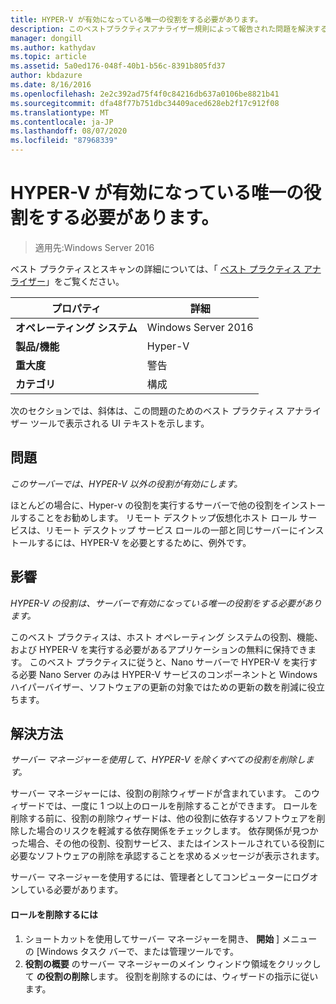 ```yaml
---
title: HYPER-V が有効になっている唯一の役割をする必要があります。
description: このベストプラクティスアナライザー規則によって報告された問題を解決するための手順を示します。
manager: dongill
ms.author: kathydav
ms.topic: article
ms.assetid: 5a0ed176-048f-40b1-b56c-8391b805fd37
author: kbdazure
ms.date: 8/16/2016
ms.openlocfilehash: 2e2c392ad75f4f0c84216db637a0106be8821b41
ms.sourcegitcommit: dfa48f77b751dbc34409aced628eb2f17c912f08
ms.translationtype: MT
ms.contentlocale: ja-JP
ms.lasthandoff: 08/07/2020
ms.locfileid: "87968339"
---
```

# <a name="hyper-v-should-be-the-only-enabled-role"></a>HYPER-V が有効になっている唯一の役割をする必要があります。

>適用先:Windows Server 2016

ベスト プラクティスとスキャンの詳細については、「 [ベスト プラクティス アナライザー](https://go.microsoft.com/fwlink/?LinkId=122786)」をご覧ください。

|プロパティ|詳細|
|-|-|
|**オペレーティング システム**|Windows Server 2016|
|**製品/機能**|Hyper-V|
|**重大度**|警告|
|**カテゴリ**|構成|

次のセクションでは、斜体は、この問題のためのベスト プラクティス アナライザー ツールで表示される UI テキストを示します。

## <a name="issue"></a>問題

*このサーバーでは、HYPER-V 以外の役割が有効にします。*

ほとんどの場合に、Hyper-v の役割を実行するサーバーで他の役割をインストールすることをお勧めします。 リモート デスクトップ仮想化ホスト ロール サービスは、リモート デスクトップ サービス ロールの一部と同じサーバーにインストールするには、HYPER-V を必要とするために、例外です。

## <a name="impact"></a>影響

*HYPER-V の役割は、サーバーで有効になっている唯一の役割をする必要があります。*

このベスト プラクティスは、ホスト オペレーティング システムの役割、機能、および HYPER-V を実行する必要があるアプリケーションの無料に保持できます。 このベスト プラクティスに従うと、Nano サーバーで HYPER-V を実行する必要 Nano Server のみは HYPER-V サービスのコンポーネントと Windows ハイパーバイザー、ソフトウェアの更新の対象ではための更新の数を削減に役立ちます。

## <a name="resolution"></a>解決方法

*サーバー マネージャーを使用して、HYPER-V を除くすべての役割を削除します。*

サーバー マネージャーには、役割の削除ウィザードが含まれています。 このウィザードでは、一度に 1 つ以上のロールを削除することができます。 ロールを削除する前に、役割の削除ウィザードは、他の役割に依存するソフトウェアを削除した場合のリスクを軽減する依存関係をチェックします。 依存関係が見つかった場合、その他の役割、役割サービス、またはインストールされている役割に必要なソフトウェアの削除を承認することを求めるメッセージが表示されます。

サーバー マネージャーを使用するには、管理者としてコンピューターにログオンしている必要があります。

#### <a name="to-remove-a-role"></a>ロールを削除するには

1.  ショートカットを使用してサーバー マネージャーを開き、 **開始** ] メニューの [Windows タスク バーで、または管理ツールです。
2.   **役割の概要** のサーバー マネージャーのメイン ウィンドウ領域をクリックして **の役割の削除**します。 役割を削除するのには、ウィザードの指示に従います。





